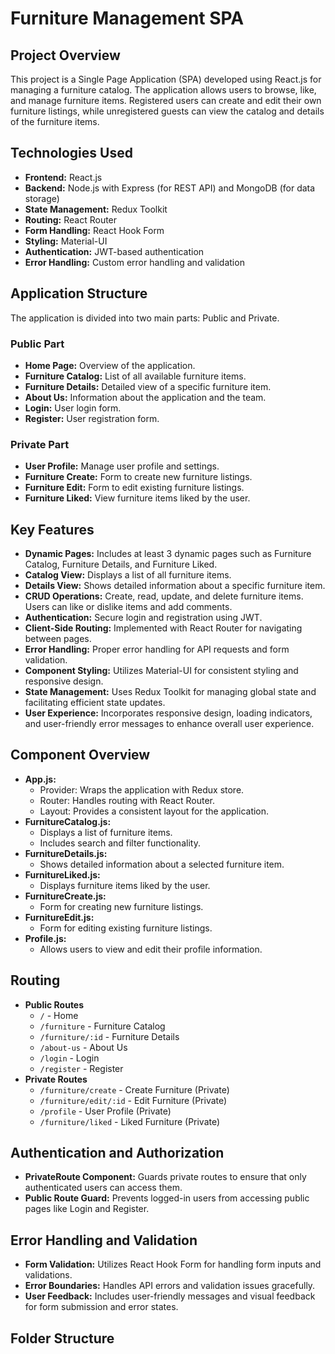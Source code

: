 # Furniture Management SPA

## Project Overview
This project is a Single Page Application (SPA) developed using React.js for managing a furniture catalog. The application allows users to browse, like, and manage furniture items. Registered users can create and edit their own furniture listings, while unregistered guests can view the catalog and details of the furniture items.

## Technologies Used
- **Frontend:** React.js
- **Backend:** Node.js with Express (for REST API) and MongoDB (for data storage)
- **State Management:** Redux Toolkit
- **Routing:** React Router
- **Form Handling:** React Hook Form
- **Styling:** Material-UI
- **Authentication:** JWT-based authentication
- **Error Handling:** Custom error handling and validation

## Application Structure
The application is divided into two main parts: Public and Private.

### Public Part
- **Home Page:** Overview of the application.
- **Furniture Catalog:** List of all available furniture items.
- **Furniture Details:** Detailed view of a specific furniture item.
- **About Us:** Information about the application and the team.
- **Login:** User login form.
- **Register:** User registration form.

### Private Part
- **User Profile:** Manage user profile and settings.
- **Furniture Create:** Form to create new furniture listings.
- **Furniture Edit:** Form to edit existing furniture listings.
- **Furniture Liked:** View furniture items liked by the user.

## Key Features
- **Dynamic Pages:** Includes at least 3 dynamic pages such as Furniture Catalog, Furniture Details, and Furniture Liked.
- **Catalog View:** Displays a list of all furniture items.
- **Details View:** Shows detailed information about a specific furniture item.
- **CRUD Operations:** Create, read, update, and delete furniture items. Users can like or dislike items and add comments.
- **Authentication:** Secure login and registration using JWT.
- **Client-Side Routing:** Implemented with React Router for navigating between pages.
- **Error Handling:** Proper error handling for API requests and form validation.
- **Component Styling:** Utilizes Material-UI for consistent styling and responsive design.
- **State Management:** Uses Redux Toolkit for managing global state and facilitating efficient state updates.
- **User Experience:** Incorporates responsive design, loading indicators, and user-friendly error messages to enhance overall user experience.

## Component Overview
- **App.js:** 
  - Provider: Wraps the application with Redux store.
  - Router: Handles routing with React Router.
  - Layout: Provides a consistent layout for the application.
- **FurnitureCatalog.js:** 
  - Displays a list of furniture items.
  - Includes search and filter functionality.
- **FurnitureDetails.js:** 
  - Shows detailed information about a selected furniture item.
- **FurnitureLiked.js:** 
  - Displays furniture items liked by the user.
- **FurnitureCreate.js:** 
  - Form for creating new furniture listings.
- **FurnitureEdit.js:** 
  - Form for editing existing furniture listings.
- **Profile.js:** 
  - Allows users to view and edit their profile information.

## Routing
- **Public Routes**
  - `/` - Home
  - `/furniture` - Furniture Catalog
  - `/furniture/:id` - Furniture Details
  - `/about-us` - About Us
  - `/login` - Login
  - `/register` - Register
- **Private Routes**
  - `/furniture/create` - Create Furniture (Private)
  - `/furniture/edit/:id` - Edit Furniture (Private)
  - `/profile` - User Profile (Private)
  - `/furniture/liked` - Liked Furniture (Private)

## Authentication and Authorization
- **PrivateRoute Component:** Guards private routes to ensure that only authenticated users can access them.
- **Public Route Guard:** Prevents logged-in users from accessing public pages like Login and Register.

## Error Handling and Validation
- **Form Validation:** Utilizes React Hook Form for handling form inputs and validations.
- **Error Boundaries:** Handles API errors and validation issues gracefully.
- **User Feedback:** Includes user-friendly messages and visual feedback for form submission and error states.

## Folder Structure
